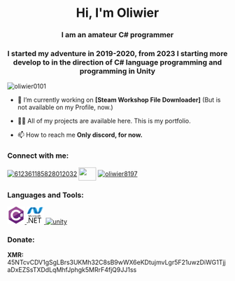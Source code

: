 <h1 align="center">Hi, I'm Oliwier</h1>
<h3 align="center">I am an amateur C# programmer</h3>
<h3 align="center">I started my adventure in 2019-2020, from 2023 I starting more develop to in the direction of C# language programming and programming in Unity</h3>

<p align="left"> <img src="https://komarev.com/ghpvc/?username=oliwier0101&label=Profile%20views&color=0e75b6&style=flat" alt="oliwier0101" /> </p>

- 🔭 I’m currently working on **[Steam Workshop File Downloader]** (But is not available on my Profile, now.)

- 👨‍💻 All of my projects are available here. This is my portfolio.

- 📫 How to reach me **Only discord, for now.**

<h3 align="left">Connect with me:</h3>
<p align="left">
<a href="https://discord.gg/612361185828012032" target="blank"><img align="center" src="https://raw.githubusercontent.com/rahuldkjain/github-profile-readme-generator/master/src/images/icons/Social/discord.svg" alt="612361185828012032" height="30" width="40" /></a>
<a href="https://steamcommunity.com/profiles/76561199064006585/" target="blank"><img align="center" src="https://upload.wikimedia.org/wikipedia/commons/8/83/Steam_icon_logo.svg" height="30" width="40" /></a>
<a href="https://twitter.com/oliwier8197" target="blank"><img align="center" src="https://raw.githubusercontent.com/rahuldkjain/github-profile-readme-generator/master/src/images/icons/Social/twitter.svg" alt="oliwier8197" height="30" width="40" /></a>
</p>

<h3 align="left">Languages and Tools:</h3>
<p align="left"> <a href="https://www.w3schools.com/cs/" target="_blank" rel="noreferrer"> <img src="https://raw.githubusercontent.com/devicons/devicon/master/icons/csharp/csharp-original.svg" alt="csharp" width="40" height="40"/> </a> <a href="https://dotnet.microsoft.com/" target="_blank" rel="noreferrer"> <img src="https://raw.githubusercontent.com/devicons/devicon/master/icons/dot-net/dot-net-original-wordmark.svg" alt="dotnet" width="40" height="40"/> </a> <a href="https://unity.com/" target="_blank" rel="noreferrer"> <img src="https://www.vectorlogo.zone/logos/unity3d/unity3d-icon.svg" alt="unity" width="40" height="40"/> </a> </p>
<h3 align="left">Donate: </h3>

**XMR:** 45NTcvCDV1gSgLBrs3UKMh32C8sB9wWX6eKDtujmvLgr5F21uwzDiWG1TjjaDxEZSsTXDdLqMhfJphgk5MRrF4fjQ9JJ1ss
